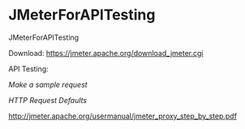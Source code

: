 # JMeterForAPITesting
JMeterForAPITesting

Download: https://jmeter.apache.org/download_jmeter.cgi

API Testing:

*Make a sample request*


*HTTP Request Defaults*


http://jmeter.apache.org/usermanual/jmeter_proxy_step_by_step.pdf
